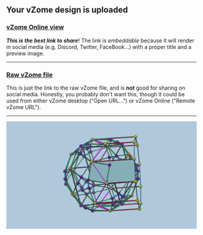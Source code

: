## Your vZome design is uploaded

### [vZome Online view][embed]

***This is the best link to share***!  The link is *embeddable* because it will render in social media (e.g. Discord, Twitter, FaceBook...) with a proper title and a preview image.

---

### [Raw vZome file][raw]

This is just the link to the raw vZome file, and is **not** good for
sharing on social media.
Honestly, you probably don't want this, though it could be used from either
vZome desktop ("Open URL...") or vZome Online ("Remote vZome URL").

---

![Image](<PetriePolygonProjection-OneOfTwentyCubes-ConvexHull.png>)


[embed]: <https://vzome.com/app/embed.py?url=https://raw.githubusercontent.com/david-hall/vzome-sharing/main/2021/11/10/15-43-31-PetriePolygonProjection-OneOfTwentyCubes-ConvexHull/PetriePolygonProjection-OneOfTwentyCubes-ConvexHull.vZome>
[raw]: <https://raw.githubusercontent.com/david-hall/vzome-sharing/main/2021/11/10/15-43-31-PetriePolygonProjection-OneOfTwentyCubes-ConvexHull/PetriePolygonProjection-OneOfTwentyCubes-ConvexHull.vZome>
